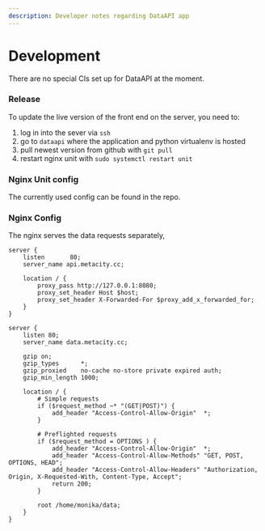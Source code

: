 ```yaml
---
description: Developer notes regarding DataAPI app
---
```


# Development

There are no special CIs set up for DataAPI at the moment.&#x20;

### Release

To update the live version of the front end on the server, you need to:

1. log in into the sever via `ssh`
2. go to `dataapi` where the application and python virtualenv is hosted
3. pull newest version from github with `git pull`
4. restart nginx unit with `sudo systemctl restart unit`  &#x20;

### Nginx Unit config

The currently used config can be found in the repo.

### Nginx Config

The nginx serves the data requests separately,&#x20;

```nginx
server {
    listen       80;
    server_name api.metacity.cc;

    location / {
        proxy_pass http://127.0.0.1:8080;
        proxy_set_header Host $host;
        proxy_set_header X-Forwarded-For $proxy_add_x_forwarded_for;
    }
}

server {
    listen 80;
    server_name data.metacity.cc;

    gzip on;
    gzip_types      *;
    gzip_proxied    no-cache no-store private expired auth;
    gzip_min_length 1000;

    location / {
        # Simple requests
        if ($request_method ~* "(GET|POST)") {
            add_header "Access-Control-Allow-Origin"  *;
        }

        # Preflighted requests
        if ($request_method = OPTIONS ) {
            add_header "Access-Control-Allow-Origin"  *;
            add_header "Access-Control-Allow-Methods" "GET, POST, OPTIONS, HEAD";
            add_header "Access-Control-Allow-Headers" "Authorization, Origin, X-Requested-With, Content-Type, Accept";
            return 200;
        }

        root /home/monika/data;
    }
}
```

